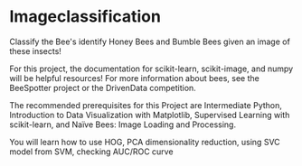 # Imageclassification
Classify the Bee's 
identify Honey Bees and Bumble Bees given an image of these insects! 

For this project, the documentation for scikit-learn, scikit-image, and numpy will be helpful resources! For more information about bees, see the BeeSpotter project or the DrivenData competition.

The recommended prerequisites for this Project are Intermediate Python, Introduction to Data Visualization with Matplotlib, Supervised Learning with scikit-learn, and Naïve Bees: Image Loading and Processing.

You will learn how to use HOG, PCA dimensionality reduction, using SVC model from SVM, checking AUC/ROC curve
